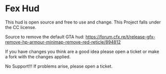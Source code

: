 # Fex Hud

This hud is open source and free to use and change. This Project falls under the CC license.

Source to remove the default GTA hud: https://forum.cfx.re/t/release-gfx-remove-hp-armour-minimap-remove-red-reticle/894812

If you have changes you think are a good idea please open a ticket or make a fork with the changes applied.

No Support!!! If problems arise, please open a ticket.